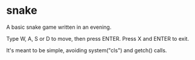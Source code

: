 # snake
A basic snake game written in an evening.

Type W, A, S or D to move, then press ENTER.
Press X and ENTER to exit.

It's meant to be simple, avoiding system("cls") and getch() calls.
